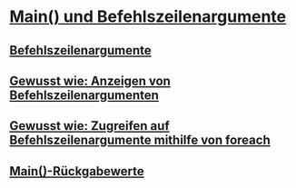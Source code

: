 # [Main() und Befehlszeilenargumente](index.md)
## [Befehlszeilenargumente](command-line-arguments.md)
## [Gewusst wie: Anzeigen von Befehlszeilenargumenten](how-to-display-command-line-arguments.md)
## [Gewusst wie: Zugreifen auf Befehlszeilenargumente mithilfe von foreach](how-to-access-command-line-arguments-using-foreach.md)
## [Main()-Rückgabewerte](main-return-values.md)
